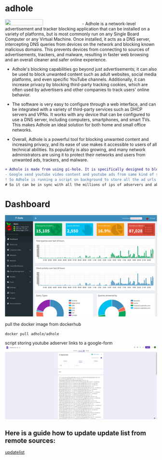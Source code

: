 # adhole
<img src="https://github.com/raj911tx/adhole/blob/main/DALL%C2%B7E%202023-01-20%2020.02.19%20-%20a%20black%20hole%20is%20pulling%20many%20ads.png" width=50% height=50%>
- Adhole is a network-level advertisement and tracker blocking application that can be installed on a variety of platforms, but is most commonly run on any Single Board Computer or any Virtual Machine. Once installed, it acts as a DNS server, intercepting DNS queries from devices on the network and blocking known malicious domains. This prevents devices from connecting to sources of advertisements, trackers, and malware, resulting in faster web browsing and an overall cleaner and safer online experience.

- Adhole's blocking capabilities go beyond just advertisements; it can also be used to block unwanted content such as adult websites, social media platforms, and even specific YouTube channels. Additionally, it can increase privacy by blocking third-party tracking cookies, which are often used by advertisers and other companies to track users' online behavior.

- The software is very easy to configure through a web interface, and can be integrated with a variety of third-party services such as DHCP servers and VPNs. It works with any device that can be configured to use a DNS server, including computers, smartphones, and smart TVs. This makes Adhole an ideal solution for both home and small office networks.

- Overall, Adhole is a powerful tool for blocking unwanted content and increasing privacy, and its ease of use makes it accessible to users of all technical abilities. Its popularity is also growing, and many network administrators are using it to protect their networks and users from unwanted ads, trackers, and malware.

```diff 
+ Adhole is made from using pi-hole. It is specifically designed to block Youtube ads with pihole is unable to do. 
- Google send youtube video content and youtube ads from same kind of server so it difficult to distinguish them from normal video url. 
! So Adhole is running a script on background to store all the ad urls to local cache and sents them to a master server through google forms. 
# So it can be in sync with all the millions of ips of adservers and able to block most of them.
```

# Dashboard
![](https://github.com/raj911tx/adhole/blob/main/pihole.png)

pull the docker image from dockerhub

`docker pull adhole/adhole`

script storing youtube adserver links to a google-form
![](https://github.com/raj911tx/adhole/blob/main/adhole_dns_list.png)

## Here is a guide how to update update list from remote sources:
[updatelist](https://github.com/jacklul/pihole-updatelists#install-with-docker)
